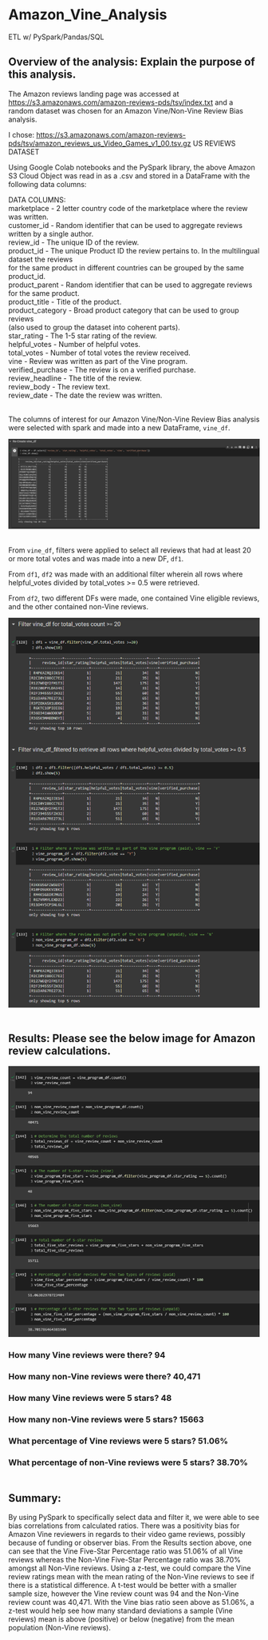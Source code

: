 # Amazon_Vine_Analysis
ETL w/ PySpark/Pandas/SQL

## Overview of the analysis: Explain the purpose of this analysis.

The Amazon reviews landing page was accessed at https://s3.amazonaws.com/amazon-reviews-pds/tsv/index.txt and a random dataset was chosen for an Amazon Vine/Non-Vine Review Bias analysis.

I chose: https://s3.amazonaws.com/amazon-reviews-pds/tsv/amazon_reviews_us_Video_Games_v1_00.tsv.gz US REVIEWS DATASET

Using Google Colab notebooks and the PySpark library, the above Amazon S3 Cloud Object was read in as a .csv and stored in a DataFrame with the following data columns:

DATA COLUMNS:<br>
marketplace       - 2 letter country code of the marketplace where the review was written.<br>
customer_id       - Random identifier that can be used to aggregate reviews written by a single author.<br>
review_id         - The unique ID of the review.<br>
product_id        - The unique Product ID the review pertains to. In the multilingual dataset the reviews<br>
                    for the same product in different countries can be grouped by the same product_id.<br>
product_parent    - Random identifier that can be used to aggregate reviews for the same product.<br>
product_title     - Title of the product.<br>
product_category  - Broad product category that can be used to group reviews <br>
                    (also used to group the dataset into coherent parts).<br>
star_rating       - The 1-5 star rating of the review.<br>
helpful_votes     - Number of helpful votes.<br>
total_votes       - Number of total votes the review received.<br>
vine              - Review was written as part of the Vine program.<br>
verified_purchase - The review is on a verified purchase.<br>
review_headline   - The title of the review.<br>
review_body       - The review text.<br>
review_date       - The date the review was written.<br>
<br>


The columns of interest for our Amazon Vine/Non-Vine Review Bias analysis were selected with spark and made into a new DataFrame, `vine_df`.

![vine_df](https://github.com/derekhuggens/Amazon_Vine_Analysis/blob/8097059b39f139605edc98d5c764f3ca9e58d16c/README_IMAGES/vine_df.png)<br><br>

From `vine_df`, filters were applied to select all reviews that had at least 20 or more total votes and was made into a new DF, `df1`.

From `df1`, `df2` was made with an additional filter wherein all rows where helpful_votes divided by total_votes >= 0.5 were retrieved.

From `df2`, two different DFs were made, one contained Vine eligible reviews, and the other contained non-Vine reviews.<br>

![filters_df](https://github.com/derekhuggens/Amazon_Vine_Analysis/blob/8097059b39f139605edc98d5c764f3ca9e58d16c/README_IMAGES/df_filters.png)<br><br>

## Results: Please see the below image for Amazon review calculations.

![calculation_dfs](https://github.com/derekhuggens/Amazon_Vine_Analysis/blob/8097059b39f139605edc98d5c764f3ca9e58d16c/README_IMAGES/df_calculations.png)<br>

### How many Vine reviews were there? 94

### How many non-Vine reviews were there? 40,471

### How many Vine reviews were 5 stars? 48

### How many non-Vine reviews were 5 stars? 15663

### What percentage of Vine reviews were 5 stars? 51.06%

### What percentage of non-Vine reviews were 5 stars? 38.70% <br><br>

## Summary:

By using PySpark to specifically select data and filter it, we were able to see bias correlations from calculated ratios. There was a positivity bias for Amazon Vine reviewers in regards to their video game reviews, possibly because of funding or observer bias. From the Results section above, one can see that the Vine Five-Star Percentage ratio was 51.06% of all Vine reviews whereas the Non-Vine Five-Star Percentage ratio was 38.70% amongst all Non-Vine reviews. Using a z-test, we could compare the Vine review ratings mean with the mean rating of the Non-Vine reviews to see if there is a statistical difference. A t-test would be better with a smaller sample size, however the Vine review count was 94 and the Non-Vine review count was 40,471. With the Vine bias ratio seen above as 51.06%, a z-test would help see how many standard deviations a sample (Vine reviews) mean is above (positive) or below (negative) from the mean population (Non-Vine reviews).

